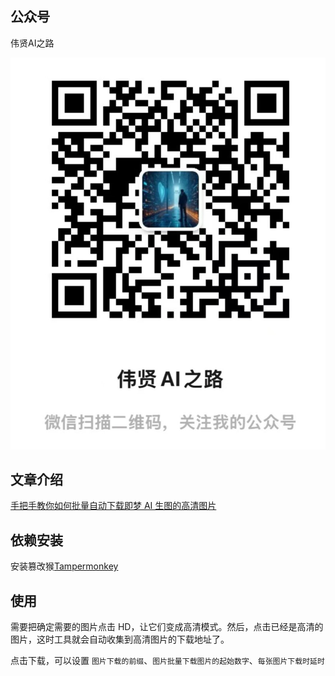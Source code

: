 ## 公众号

伟贤AI之路

![伟贤AI之路](../images/mp.jpg)

## 文章介绍

[手把手教你如何批量自动下载即梦 AI 生图的高清图片](https://mp.weixin.qq.com/s/EvKf8P1G-hEwM0tkd7W2lQ)

## 依赖安装

安装篡改猴[Tampermonkey](https://www.tampermonkey.net)


## 使用

需要把确定需要的图片点击 HD，让它们变成高清模式。然后，点击已经是高清的图片，这时工具就会自动收集到高清图片的下载地址了。　

点击下载，可以设置 `图片下载的前缀`、`图片批量下载图片的起始数字`、`每张图片下载时延时`